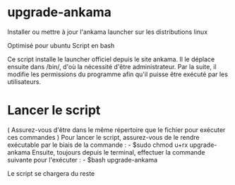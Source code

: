 # upgrade-ankama
Installer ou mettre à jour l'ankama launcher sur les distributions linux

Optimisé pour ubuntu
Script en bash

Ce script installe le launcher officiel depuis le site ankama.
Il le déplace ensuite dans /bin/, d'où la nécessité d'être administrateur.
Par la suite, il modifie les permissions du programme afin qu'il puisse être exécuté par les utilisateurs.

# Lancer le script
( Assurez-vous d'être dans le même répertoire que le fichier pour exécuter ces commandes )
Pour lancer le script, assurez-vous de le rendre exécutable par le biais de la commande :
    - $sudo chmod u+rx upgrade-ankama
Ensuite, toujours depuis le terminal, effectuer la commande suivante pour l'exécuter :
    - $bash upgrade-ankama

Le script se chargera du reste
